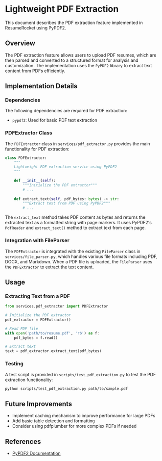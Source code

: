 # Lightweight PDF Extraction

This document describes the PDF extraction feature implemented in ResumeRocket using PyPDF2.

## Overview

The PDF extraction feature allows users to upload PDF resumes, which are then parsed and converted to a structured format for analysis and customization. The implementation uses the `PyPDF2` library to extract text content from PDFs efficiently.

## Implementation Details

### Dependencies

The following dependencies are required for PDF extraction:

- `pypdf2`: Used for basic PDF text extraction

### PDFExtractor Class

The `PDFExtractor` class in `services/pdf_extractor.py` provides the main functionality for PDF extraction:

```python
class PDFExtractor:
    """
    Lightweight PDF extraction service using PyPDF2
    """
    
    def __init__(self):
        """Initialize the PDF extractor"""
        # ...
    
    def extract_text(self, pdf_bytes: bytes) -> str:
        """Extract text from PDF using PyPDF2"""
        # ...
```

The `extract_text` method takes PDF content as bytes and returns the extracted text as a formatted string with page markers. It uses PyPDF2's `PdfReader` and `extract_text()` method to extract text from each page.

### Integration with FileParser

The `PDFExtractor` is integrated with the existing `FileParser` class in `services/file_parser.py`, which handles various file formats including PDF, DOCX, and Markdown. When a PDF file is uploaded, the `FileParser` uses the `PDFExtractor` to extract the text content.

## Usage

### Extracting Text from a PDF

```python
from services.pdf_extractor import PDFExtractor

# Initialize the PDF extractor
pdf_extractor = PDFExtractor()

# Read PDF file
with open('path/to/resume.pdf', 'rb') as f:
    pdf_bytes = f.read()

# Extract text
text = pdf_extractor.extract_text(pdf_bytes)
```

### Testing

A test script is provided in `scripts/test_pdf_extraction.py` to test the PDF extraction functionality:

```bash
python scripts/test_pdf_extraction.py path/to/sample.pdf
```

## Future Improvements

- Implement caching mechanism to improve performance for large PDFs
- Add basic table detection and formatting
- Consider using pdfplumber for more complex PDFs if needed

## References

- [PyPDF2 Documentation](https://pypdf2.readthedocs.io/) 